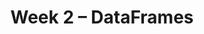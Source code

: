 ---
    title: Week 2 – DataFrames
    weekNumber: 2
    days:
      - date: 2023-1-16
        events:
          "N/A (MLK Day)":
      - date: 2023-1-17
        events:
          "**Lab 1**{: .label .label-lab } **Python, NumPy, and Pandas (due 1/17)**":
      - date: 2023-1-18
        events:
          "**LEC 4**{: .label .label-lecture } Grouping":
            "[Ch. 5.1-5.2](https://notes.dsc80.com/content/05/introduction.html)"
          "**DIS 2**{: .label .label-disc } Lab 1 Reflection (due 1/21)":
      - date: 2023-1-19
        events:
          "**PROJ 1**{: .label .label-proj } **Gradebook 💯 (Checkpoint due 1/19)**":
      - date: 2023-1-20
        events:
          "**LEC 5**{: .label .label-lecture } Pivoting, Simpson's Paradox, and Concatenating":
            "[Ch. 5.3](https://notes.dsc80.com/content/05/appending-data.html)"      
---